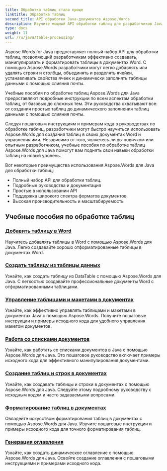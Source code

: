 ```yaml
---
title: Обработка таблиц стала проще
linktitle: Обработка таблиц
second_title: API обработки Java-документов Aspose.Words
description: Изучите мощный API обработки таблиц для разработчиков Java, использующих Aspose.Word для Java. Создавайте, управляйте и форматируйте таблицы в документах Word. Усовершенствуйте свои приложения для обработки документов уже сегодня.
type: docs
weight: 11
url: /ru/java/table-processing/
---
```


Aspose.Words for Java предоставляет полный набор API для обработки таблиц, позволяющий разработчикам эффективно создавать, манипулировать и форматировать таблицы в документах Word. С помощью Aspose.Words разработчики могут легко добавлять или удалять строки и столбцы, объединять и разделять ячейки, устанавливать свойства ячеек и динамически заполнять таблицы данными с помощью слияния почты.

Учебные пособия по обработке таблиц Aspose.Words для Java предоставляют подробные инструкции по всем аспектам обработки таблиц, от базовых до сложных тем. Эти руководства охватывают все: от создания простых таблиц до динамического заполнения таблиц данными с помощью слияния почты.

Следуя пошаговым инструкциям и примерам кода в руководствах по обработке таблиц, разработчики могут быстро научиться использовать Aspose.Words для создания таблиц в своих документах Word и управления ими. Независимо от того, являетесь ли вы новичком или опытным разработчиком, учебные пособия по обработке таблиц Aspose.Words для Java помогут вам поднять свои навыки обработки таблиц на новый уровень.

Вот некоторые преимущества использования Aspose.Words для Java для обработки таблиц:

* Полный набор API для обработки таблиц.
* Подробные руководства и документация
* Простые в использовании API
* Поддержка широкого спектра форматов документов.
* Высокая производительность и масштабируемость


## Учебные пособия по обработке таблиц

### [Добавить таблицу в Word](./add-table-in-word/)
Научитесь добавлять таблицы в Word с помощью Aspose.Words для Java. Легко создавайте хорошо отформатированные таблицы в документах Word.
### [Создать таблицу из таблицы данных](./generate-table-from-datatable/)
Узнайте, как создать таблицу из DataTable с помощью Aspose.Words для Java. С легкостью создавайте профессиональные документы Word с отформатированными таблицами. 
### [Управление таблицами и макетами в документах](./managing-tables-layouts/)
Узнайте, как эффективно управлять таблицами и макетами в документах Java с помощью Aspose.Words. Получите пошаговые инструкции и примеры исходного кода для удобного управления макетом документов.
### [Работа со списками документов](./working-with-document-lists/)
Узнайте, как работать со списками документов в Java с помощью Aspose.Words для Java. Это пошаговое руководство включает примеры исходного кода для эффективного манипулирования документами.
### [Создание таблиц и строк в документах](./creating-tables-rows/)
Узнайте, как создавать таблицы и строки в документах с помощью Aspose.Words для Java. Следуйте этому подробному руководству с исходным кодом и часто задаваемыми вопросами.
### [Форматирование таблиц в документах](./formatting-tables/)
Овладейте искусством форматирования таблиц в документах с помощью Aspose.Words для Java. Изучите пошаговые инструкции и примеры исходного кода для точного форматирования таблиц.
### [Генерация оглавления](./table-contents-generation/)
Узнайте, как создать динамическое оглавление с помощью Aspose.Words для Java. Освойте создание оглавления с пошаговыми инструкциями и примерами исходного кода.